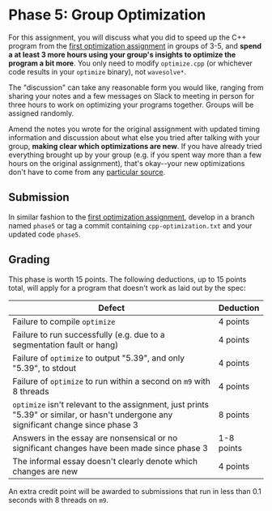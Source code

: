 ---
---

# Phase 5: Group Optimization

For this assignment, you will discuss what you did to speed up the C++ program from the [first optimization assignment](phase3.md) in groups of 3-5, and **spend a at least 3 more hours using your group's insights to optimize the program a bit more**. You only need to modify `optimize.cpp` (or whichever code results in your `optimize` binary), not `wavesolve*`.

The "discussion" can take any reasonable form you would like, ranging from sharing your notes and a few messages on Slack to meeting in person for three hours to work on optimizing your programs together. Groups will be assigned randomly.

Amend the notes you wrote for the original assignment with updated timing information and discussion about what else you tried after talking with your group, **making clear which optimizations are new**. If you have already tried everything brought up by your group (e.g. if you spent way more than a few hours on the original assignment), that's okay--your new optimizations don't have to come from any [particular source](phase3.md#other-optimizations).



## Submission

In similar fashion to the [first optimization assignment](phase3.md#submission), develop in a branch named `phase5` or tag a commit containing `cpp-optimization.txt` and your updated code `phase5`.



## Grading

This phase is worth 15 points. The following deductions, up to 15 points total, will apply for a program that doesn't work as laid out by the spec:

| Defect | Deduction |
| --- | --- |
| Failure to compile `optimize` | 4 points |
| Failure to run successfully (e.g. due to a segmentation fault or hang) | 4 points |
| Failure of `optimize` to output "5.39", and only "5.39", to stdout | 4 points |
| Failure of `optimize` to run within a second on `m9` with 8 threads | 4 points |
| `optimize` isn't relevant to the assignment, just prints "5.39" or similar, or hasn't undergone any significant change since phase 3 | 8 points |
| Answers in the essay are nonsensical or no significant changes have been made since phase 3 | 1-8 points |
| The informal essay doesn't clearly denote which changes are new | 4 points |

An extra credit point will be awarded to submissions that run in less than 0.1 seconds with 8 threads on `m9`.
